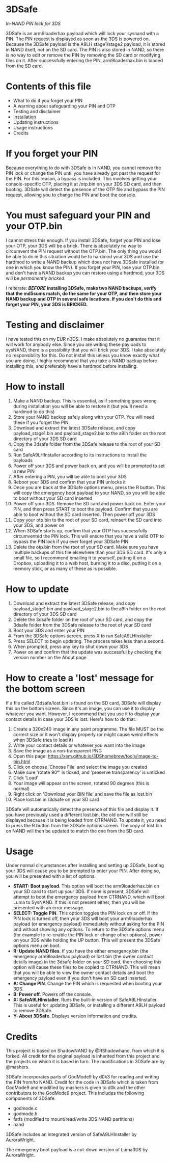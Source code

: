 # 3DSafe
*In-NAND PIN lock for 3DS*

3DSafe is an arm9loaderhax payload which will lock your sysnand with a PIN. The PIN request is displayed as soon as the 3DS is powered on. Because the 3DSafe payload is the A9LH stage1/stage2 payload, it is stored in NAND itself, not on the SD card. The PIN is also stored in NAND, so there is no way to edit or remove the PIN by removing the SD card or modifying files on it. After successfully entering the PIN, arm9loaderhax.bin is loaded from the SD card.


# Contents of this file
* What to do if you forget your PIN
* A warning about safeguarding your PIN and OTP
* Testing and disclaimer
* [Installation](INSTALLATION.md)
* Updating instructions
* Usage instructions
* Credits


# If you forget your PIN
Because everything to do with 3DSafe is in NAND, you cannot remove the PIN lock or change the PIN until you have already got past the request for the PIN. For this reason, a bypass is included. This involves getting your console-specific OTP, placing it at /otp.bin on your 3DS SD card, and then booting. 3DSafe will detect the presence of the OTP file and bypass the PIN request, allowing you to change the PIN and boot the console.


# You must safeguard your PIN and your OTP.bin
I cannot stress this enough. If you install 3DSafe, forget your PIN and lose your OTP, your 3DS will be a brick. There is absolutely no way to circumvent the PIN request without the OTP.bin. The only thing you would be able to do in this situation would be to hardmod your 3DS and use the hardmod to write a NAND backup which does not have 3DSafe installed (or one in which you know the PIN). If you forget your PIN, lose your OTP.bin and don't have a NAND backup you can restore using a hardmod, your 3DS will be *permanently bricked*.

I reiterate: ***BEFORE*** **installing 3DSafe, make two NAND backups, verify that the md5sums match, do the same for your OTP, and then store your NAND backup and OTP in several safe locations. If you don't do this and forget your PIN, your 3DS is BRICKED.**


# Testing and disclaimer
I have tested this on my EUR n3DS. I make absolutely no guarantee that it will work for anybody else. Since you are writing these payloads to sysNAND, there is a possibility that you will brick your 3DS. I take absolutely no responsibility for this. Do not install this unless you know exactly what you are doing. I highly recommend that you take a NAND backup before installing this, and preferably have a hardmod before installing.


# How to install
1. Make a NAND backup. This is essential, as if something goes wrong during installation you will be able to restore it (but you'll need a hardmod to do this)
2. Store your NAND backup safely along with your OTP. You will need these if you forget the PIN.
3. Download and extract the latest 3DSafe release, and copy payload_stage1.bin and payload_stage2.bin to the a9lh folder on the root directory of your 3DS SD card
4. Copy the 3dsafe folder from the 3DSafe release to the root of your SD card
4. Run SafeA9LHInstaller according to its instructions to install the payloads
5. Power off your 3DS and power back on, and you will be prompted to set a new PIN
6. After entering a PIN, you will be able to boot your 3DS
7. Reboot your 3DS and confirm that your PIN unlocks it
8. Once you are back at the 3DSafe options menu, press the R button. This will copy the emergency boot payload to your NAND, so you will be able to boot without your SD card inserted
9. Power off your 3DS. Remove the SD card and power back on. Enter your PIN, and then press START to boot the payload. Confirm that you are able to boot without the SD card inserted. Then power off your 3DS
9. Copy your otp.bin to the root of your SD card, reinsert the SD card into your 3DS, and power on
10. When 3DSafe starts up, confirm that your OTP has successfully circumvented the PIN lock. This will ensure that you have a valid OTP to bypass the PIN lock if you ever forget your 3DSafe PIN
11. Delete the otp.bin from the root of your SD card. Make sure you have multiple backups of this file elsewhere than your 3DS SD card. It's only a small file, so I recommend emailing it to yourself, putting it on a Dropbox, uploading it to a web host, burning it to a disc, putting it on a memory stick, or as many of these as is possible.


# How to update
1. Download and extract the latest 3DSafe release, and copy payload_stage1.bin and payload_stage2.bin to the a9lh folder on the root directory of your 3DS SD card
2. Delete the 3dsafe folder on the root of your SD card, and copy the 3dsafe folder from the 3DSafe release to the root of your SD card
3. Boot your 3DS and enter your PIN
4. From the 3DSafe options screen, press X to run SafeA9LHInstaller
5. Press SELECT to begin updating. The process takes less than a second.
6. When prompted, press any key to shut down your 3DS
7. Power on and confirm that the update was successful by checking the version number on the About page


# How to create a 'lost' message for the bottom screen
If a file called /3dsafe/lost.bin is found on the SD card, 3DSafe will display this on the bottom screen. Since it's an image, you can use it to display whatever you want. However, I recommend that you use it to display your contact details in case your 3DS is lost. Here's how to do that.

1. Create a 320x240 image in any paint programme. The file MUST be the correct size or it won't display properly (or might cause weird effects when 3DSafe tries to load it)
2. Write your contact details or whatever you want into the image
3. Save the image as a non-transparent PNG
4. Open this page: https://xem.github.io/3DShomebrew/tools/image-to-bin.html
5. Click on choose 'Choose File' and select the image you created
6. Make sure 'rotate 90°' is ticked, and 'preserve transparency' is unticked
7. Click 'Load'
8. Your image will appear on the screen, rotated 90 degrees (this is normal)
9. Right click on 'Download your BIN file' and save the file as lost.bin
10. Place lost.bin in /3dsafe on your SD card

3DSafe will automatically detect the presence of this file and display it. If you have previously used a different lost.bin, the old one will still be displayed because it is being loaded from CTRNAND. To update it, you need to press the R button from the 3DSafe options screen. The copy of lost.bin on NAND will then be updated to match the one from the SD card.


# Usage
Under normal circumstances after installing and setting up 3DSafe, booting your 3DS will cause you to be prompted to enter your PIN. After doing so, you will be presented with a list of options.
* **START: Boot payload**. This option will boot the arm9loaderhax.bin on your SD card to start up your 3DS. If none is present, 3DSafe will attempt to boot the emergency payload from CTRNAND, which will boot Luma to SysNAND. If this is not present either, then you will be presented with an error message.
* **SELECT: Toggle PIN**. This option toggles the PIN lock on or off. If the PIN lock is turned off, then your 3DS will boot your arm9loaderhax payload (or emergency payload) immediately without asking for the PIN and without showing any options. To return to the 3DSafe options menu (for example to re-enable the PIN lock or change other options), power on your 3DS while holding the UP button. This will present the 3DSafe options menu on boot.
* **R: Update NAND files**. If you have the either emergency.bin (the emergency arm9loaderhax payload) or lost.bin (the owner contact details image) in the 3dsafe folder on your SD card, then choosing this option will cause these files to be copied to CTRNAND. This will mean that you will be able to view the owner contact details and boot the emergency payload even if you don't have an SD card inserted.
* **A: Change PIN**. Change the PIN which is requested when booting your 3DS.
* **B: Power off**. Powers off the console.
* **X: SafeA9LHInstaller**. Runs the built-in version of SafeA9LHInstaller. This is useful for updating 3DSafe, or installing a different A9LH payload to remove 3DSafe.
* **Y: About 3DSafe**. Displays version information and credits.


# Credits
This project is based on ShadowNAND by @RShadowhand, from which it is forked. All credit for the original payload is inherited from this project and the projects on which it is based in turn. The modifications in 3DSafe are by @mashers.

3DSafe incorporates parts of GodMode9 by d0k3 for reading and writing the PIN from/to NAND. Credit for the code in 3DSafe which is taken from GodMode9 and modified by mashers is given to d0k and the other contributors to the GodMode9 project. This includes the following components of 3DSafe:
* godmode.c
* godmode.h
* fatfs (modified to mount/read/write 3DS NAND partitions)
* nand

3DSafe includes an integrated version of SafeA9LHInstaller by AuroraWright.

The emergency boot payload is a cut-down version of Luma3DS by AuroraWright.
